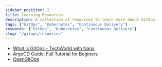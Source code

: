 ```yaml
---
sidebar_position: 2
title: Learning Resources
description: A collection of resources to learn more about GitOps.
tags: ["GitOps", "Kubernetes", "Continuous Delivery"]
keywords: ["GitOps", "Kubernetes", "Continuous Delivery"]
slug: "/gitops/resources"
---
```


- [What is GitOps - TechWorld with Nana](https://youtu.be/f5EpcWp0THw)
- [ArgoCD Guide: Full Tutorial for Beginers](https://youtu.be/JLrR9RV9AFA)
- [OpenGitOps](https://opengitops.dev/)
